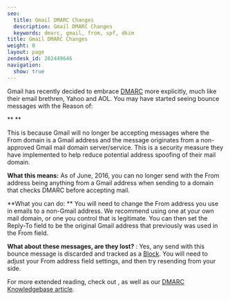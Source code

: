 ```yaml
---
seo:
  title: Gmail DMARC Changes
  description: Gmail DMARC Changes
  keywords: dmarc, gmail, from, spf, dkim
title: Gmail DMARC Changes
weight: 0
layout: page
zendesk_id: 202449646
navigation:
  show: true
---
```


Gmail has recently decided to embrace  [DMARC](http://sendgrid.com/blog/dmarc-domain-based-message-authentication-reporting-conformance/) more explicitly, much like their email brethren, Yahoo and AOL. You may have started seeing bounce messages with the Reason of:

**<NDR GOES HERE > **

This is because Gmail will no longer be accepting messages where the From domain is a Gmail address and the message originates from a non-approved Gmail mail domain server/service. This is a security measure they have implemented to help reduce potential address spoofing of their mail domain. 

 

**What this means:**  As of June, 2016, you can no longer send with the From address being anything from a Gmail address when sending to a domain that checks DMARC before accepting mail. 

**What you can do: ** You will need to change the From address you use in emails to a non-Gmail address. We recommend using one at your own mail domain, or one you control that is legitimate. You can then set the Reply-To field to be the original Gmail address that previously was used in the From field. 

**What about these messages, are they lost?** : Yes, any send with this bounce message is discarded and tracked as a  [Block](http://sendgrid.com/blocks). You will need to adjust your From address field settings, and then try resending from your side.

 

For more extended reading, check out <LINK GOES HERE>, as well as our  [DMARC Knowledgebase article](https://sendgrid.zendesk.com/hc/en-us/articles/200182958-Everything-about-DMARC-).
